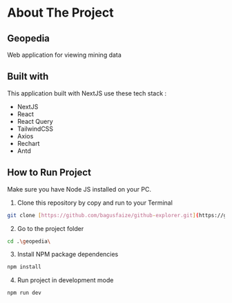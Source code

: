 # About The Project
## Geopedia
Web application for viewing mining data

## Built with
This application built with NextJS use these tech stack :
<ul>
  <li>NextJS</li>
  <li>React</li>
  <li>React Query</li>
  <li>TailwindCSS</li>
  <li>Axios</li>
  <li>Rechart</li>
  <li>Antd</li>
</ul>

## How to Run Project
Make sure you have Node JS installed on your PC.
1. Clone this repository by copy and run to your Terminal
```bash
git clone [https://github.com/bagusfaize/github-explorer.git](https://github.com/bagusfaize/geopedia.git)
```
2. Go to the project folder
```bash
cd .\geopedia\
```
3. Install NPM package dependencies
```bash
npm install
```
4. Run project in development mode
```bash
npm run dev
```

